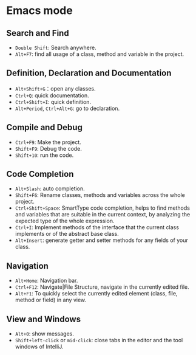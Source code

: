 
# Emacs mode

## Search and Find
* `Double Shift`: Search anywhere.
* `Alt+F7`: find all usage of a class, method and variable in the project.

## Definition, Declaration and Documentation
* `Alt+Shift+G`：open any classes.
* `Ctrl+Q`: quick documentation.
* `Ctrl+Shift+I`: quick definition.
* `Alt+Period`, `Ctrl+Alt+G`: go to declaration.

## Compile and Debug

* `Ctrl+F9`: Make the project.
* `Shift+F9`: Debug the code.
* `Shift+10`: run the code.

## Code Completion

* `Alt+Slash`: auto completion.
* `Shift+F6`: Rename classes, methods and variables across the whole project.
* `Ctrl+Shift+Space`: SmartType code completion, helps to find methods and
  variables that are suitable in the current context, by analyzing the expected
  type of the whole expression.
* `Ctrl+I`: Implement methods of the interface that the current class implements
  or of the abstract base class.
* `Alt+Insert`: generate getter and setter methods for any fields of your class.

## Navigation

* `Alt+Home`: Navigation bar.
* `Ctrl+F12`: Navigate|File Structure, navigate in the currently edited file.
* `Alt+F1`: To quickly select the currently edited element (class, file, method
  or field) in any view.

## View and Windows

* `Alt+0`: show messages.
* `Shift+left-click` or `mid-click`: close tabs in the editor and the tool
  windows of IntelliJ.
